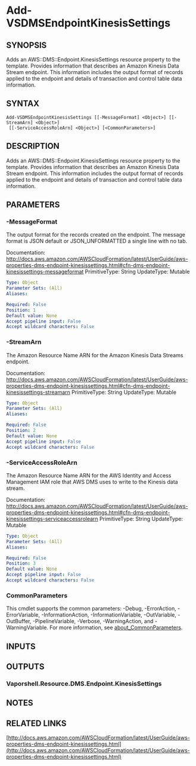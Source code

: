 # Add-VSDMSEndpointKinesisSettings

## SYNOPSIS
Adds an AWS::DMS::Endpoint.KinesisSettings resource property to the template.
Provides information that describes an Amazon Kinesis Data Stream endpoint.
This information includes the output format of records applied to the endpoint and details of transaction and control table data information.

## SYNTAX

```
Add-VSDMSEndpointKinesisSettings [[-MessageFormat] <Object>] [[-StreamArn] <Object>]
 [[-ServiceAccessRoleArn] <Object>] [<CommonParameters>]
```

## DESCRIPTION
Adds an AWS::DMS::Endpoint.KinesisSettings resource property to the template.
Provides information that describes an Amazon Kinesis Data Stream endpoint.
This information includes the output format of records applied to the endpoint and details of transaction and control table data information.

## PARAMETERS

### -MessageFormat
The output format for the records created on the endpoint.
The message format is JSON default or JSON_UNFORMATTED a single line with no tab.

Documentation: http://docs.aws.amazon.com/AWSCloudFormation/latest/UserGuide/aws-properties-dms-endpoint-kinesissettings.html#cfn-dms-endpoint-kinesissettings-messageformat
PrimitiveType: String
UpdateType: Mutable

```yaml
Type: Object
Parameter Sets: (All)
Aliases:

Required: False
Position: 1
Default value: None
Accept pipeline input: False
Accept wildcard characters: False
```

### -StreamArn
The Amazon Resource Name ARN for the Amazon Kinesis Data Streams endpoint.

Documentation: http://docs.aws.amazon.com/AWSCloudFormation/latest/UserGuide/aws-properties-dms-endpoint-kinesissettings.html#cfn-dms-endpoint-kinesissettings-streamarn
PrimitiveType: String
UpdateType: Mutable

```yaml
Type: Object
Parameter Sets: (All)
Aliases:

Required: False
Position: 2
Default value: None
Accept pipeline input: False
Accept wildcard characters: False
```

### -ServiceAccessRoleArn
The Amazon Resource Name ARN for the AWS Identity and Access Management IAM role that AWS DMS uses to write to the Kinesis data stream.

Documentation: http://docs.aws.amazon.com/AWSCloudFormation/latest/UserGuide/aws-properties-dms-endpoint-kinesissettings.html#cfn-dms-endpoint-kinesissettings-serviceaccessrolearn
PrimitiveType: String
UpdateType: Mutable

```yaml
Type: Object
Parameter Sets: (All)
Aliases:

Required: False
Position: 3
Default value: None
Accept pipeline input: False
Accept wildcard characters: False
```

### CommonParameters
This cmdlet supports the common parameters: -Debug, -ErrorAction, -ErrorVariable, -InformationAction, -InformationVariable, -OutVariable, -OutBuffer, -PipelineVariable, -Verbose, -WarningAction, and -WarningVariable. For more information, see [about_CommonParameters](http://go.microsoft.com/fwlink/?LinkID=113216).

## INPUTS

## OUTPUTS

### Vaporshell.Resource.DMS.Endpoint.KinesisSettings
## NOTES

## RELATED LINKS

[http://docs.aws.amazon.com/AWSCloudFormation/latest/UserGuide/aws-properties-dms-endpoint-kinesissettings.html](http://docs.aws.amazon.com/AWSCloudFormation/latest/UserGuide/aws-properties-dms-endpoint-kinesissettings.html)

